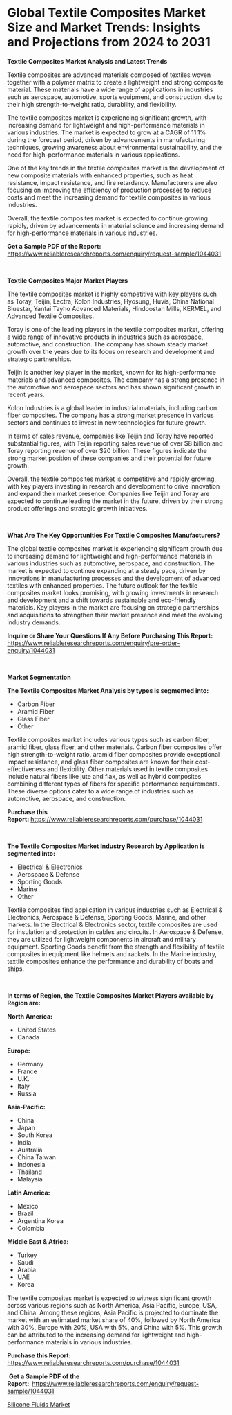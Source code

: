 <p><h1>Global Textile Composites Market Size and Market Trends: Insights and Projections from 2024 to 2031</h1></p><p><strong>Textile Composites Market Analysis and Latest Trends</strong></p>
<p><p>Textile composites are advanced materials composed of textiles woven together with a polymer matrix to create a lightweight and strong composite material. These materials have a wide range of applications in industries such as aerospace, automotive, sports equipment, and construction, due to their high strength-to-weight ratio, durability, and flexibility.</p><p>The textile composites market is experiencing significant growth, with increasing demand for lightweight and high-performance materials in various industries. The market is expected to grow at a CAGR of 11.1% during the forecast period, driven by advancements in manufacturing techniques, growing awareness about environmental sustainability, and the need for high-performance materials in various applications.</p><p>One of the key trends in the textile composites market is the development of new composite materials with enhanced properties, such as heat resistance, impact resistance, and fire retardancy. Manufacturers are also focusing on improving the efficiency of production processes to reduce costs and meet the increasing demand for textile composites in various industries.</p><p>Overall, the textile composites market is expected to continue growing rapidly, driven by advancements in material science and increasing demand for high-performance materials in various industries.</p></p>
<p><strong>Get a Sample PDF of the Report:&nbsp;</strong> <a href="https://www.reliableresearchreports.com/enquiry/request-sample/1044031">https://www.reliableresearchreports.com/enquiry/request-sample/1044031</a></p>
<p>&nbsp;</p>
<p><strong>Textile Composites Major Market Players</strong></p>
<p><p>The textile composites market is highly competitive with key players such as Toray, Teijin, Lectra, Kolon Industries, Hyosung, Huvis, China National Bluestar, Yantai Tayho Advanced Materials, Hindoostan Mills, KERMEL, and Advanced Textile Composites. </p><p>Toray is one of the leading players in the textile composites market, offering a wide range of innovative products in industries such as aerospace, automotive, and construction. The company has shown steady market growth over the years due to its focus on research and development and strategic partnerships.</p><p>Teijin is another key player in the market, known for its high-performance materials and advanced composites. The company has a strong presence in the automotive and aerospace sectors and has shown significant growth in recent years.</p><p>Kolon Industries is a global leader in industrial materials, including carbon fiber composites. The company has a strong market presence in various sectors and continues to invest in new technologies for future growth.</p><p>In terms of sales revenue, companies like Teijin and Toray have reported substantial figures, with Teijin reporting sales revenue of over $8 billion and Toray reporting revenue of over $20 billion. These figures indicate the strong market position of these companies and their potential for future growth.</p><p>Overall, the textile composites market is competitive and rapidly growing, with key players investing in research and development to drive innovation and expand their market presence. Companies like Teijin and Toray are expected to continue leading the market in the future, driven by their strong product offerings and strategic growth initiatives.</p></p>
<p>&nbsp;</p>
<p><strong>What Are The Key Opportunities For Textile Composites Manufacturers?</strong></p>
<p><p>The global textile composites market is experiencing significant growth due to increasing demand for lightweight and high-performance materials in various industries such as automotive, aerospace, and construction. The market is expected to continue expanding at a steady pace, driven by innovations in manufacturing processes and the development of advanced textiles with enhanced properties. The future outlook for the textile composites market looks promising, with growing investments in research and development and a shift towards sustainable and eco-friendly materials. Key players in the market are focusing on strategic partnerships and acquisitions to strengthen their market presence and meet the evolving industry demands.</p></p>
<p><strong>Inquire or Share Your Questions If Any Before Purchasing This Report:</strong> <a href="https://www.reliableresearchreports.com/enquiry/pre-order-enquiry/1044031">https://www.reliableresearchreports.com/enquiry/pre-order-enquiry/1044031</a></p>
<p>&nbsp;</p>
<p><strong>Market Segmentation</strong></p>
<p><strong>The Textile Composites Market Analysis by types is segmented into:</strong></p>
<p><ul><li>Carbon Fiber</li><li>Aramid Fiber</li><li>Glass Fiber</li><li>Other</li></ul></p>
<p><p>Textile composites market includes various types such as carbon fiber, aramid fiber, glass fiber, and other materials. Carbon fiber composites offer high strength-to-weight ratio, aramid fiber composites provide exceptional impact resistance, and glass fiber composites are known for their cost-effectiveness and flexibility. Other materials used in textile composites include natural fibers like jute and flax, as well as hybrid composites combining different types of fibers for specific performance requirements. These diverse options cater to a wide range of industries such as automotive, aerospace, and construction.</p></p>
<p><strong>Purchase this Report:&nbsp;</strong><a href="https://www.reliableresearchreports.com/purchase/1044031">https://www.reliableresearchreports.com/purchase/1044031</a></p>
<p>&nbsp;</p>
<p><strong>The Textile Composites Market Industry Research by Application is segmented into:</strong></p>
<p><ul><li>Electrical & Electronics</li><li>Aerospace & Defense</li><li>Sporting Goods</li><li>Marine</li><li>Other</li></ul></p>
<p><p>Textile composites find application in various industries such as Electrical & Electronics, Aerospace & Defense, Sporting Goods, Marine, and other markets. In the Electrical & Electronics sector, textile composites are used for insulation and protection in cables and circuits. In Aerospace & Defense, they are utilized for lightweight components in aircraft and military equipment. Sporting Goods benefit from the strength and flexibility of textile composites in equipment like helmets and rackets. In the Marine industry, textile composites enhance the performance and durability of boats and ships.</p></p>
<p>&nbsp;</p>
<p><strong>In terms of Region, the Textile Composites Market Players available by Region are:</strong></p>
<p>
    <p> <strong> North America: </strong>
        <ul>
            <li>United States</li>
            <li>Canada</li>
        </ul>
        </p> 
    <p> <strong> Europe: </strong>
        <ul>
            <li>Germany</li>
            <li>France</li>
            <li>U.K.</li>
            <li>Italy</li>
            <li>Russia</li>
        </ul>
        </p> 
    <p> <strong> Asia-Pacific: </strong>
        <ul>
            <li>China</li>
            <li>Japan</li>
            <li>South Korea</li>
            <li>India</li>
            <li>Australia</li>
            <li>China Taiwan</li>
            <li>Indonesia</li>
            <li>Thailand</li>
            <li>Malaysia</li>
        </ul>
        </p> 
    <p> <strong> Latin America: </strong>
        <ul>
            <li>Mexico</li>
            <li>Brazil</li>
            <li>Argentina Korea</li>
            <li>Colombia</li>
        </ul>
        </p> 
    <p> <strong> Middle East & Africa: </strong>
        <ul>
            <li>Turkey</li>
            <li>Saudi</li>
            <li>Arabia</li>
            <li>UAE</li>
            <li>Korea</li>
        </ul>
    </p>
    </p>
<p><p>The textile composites market is expected to witness significant growth across various regions such as North America, Asia Pacific, Europe, USA, and China. Among these regions, Asia Pacific is projected to dominate the market with an estimated market share of 40%, followed by North America with 30%, Europe with 20%, USA with 5%, and China with 5%. This growth can be attributed to the increasing demand for lightweight and high-performance materials in various industries.</p></p>
<p><strong>Purchase this Report: </strong><a href="https://www.reliableresearchreports.com/purchase/1044031">https://www.reliableresearchreports.com/purchase/1044031</a></p>
<p>&nbsp;<strong>Get a Sample PDF of the Report:&nbsp;&nbsp;</strong><a href="https://www.reliableresearchreports.com/enquiry/request-sample/1044031">https://www.reliableresearchreports.com/enquiry/request-sample/1044031</a></p>
<p><strong></strong></p>
<p><p><a href="https://github.com/GroverBarry/Market-Research-Report-List-4/blob/main/silicone-fluids-market.md">Silicone Fluids Market</a></p></p>